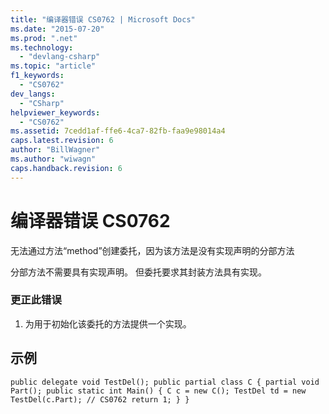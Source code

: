 ```yaml
---
title: "编译器错误 CS0762 | Microsoft Docs"
ms.date: "2015-07-20"
ms.prod: ".net"
ms.technology: 
  - "devlang-csharp"
ms.topic: "article"
f1_keywords: 
  - "CS0762"
dev_langs: 
  - "CSharp"
helpviewer_keywords: 
  - "CS0762"
ms.assetid: 7cedd1af-ffe6-4ca7-82fb-faa9e98014a4
caps.latest.revision: 6
author: "BillWagner"
ms.author: "wiwagn"
caps.handback.revision: 6
---
```

# 编译器错误 CS0762
无法通过方法“method”创建委托，因为该方法是没有实现声明的分部方法  
  
 分部方法不需要具有实现声明。 但委托要求其封装方法具有实现。  
  
### 更正此错误  
  
1.  为用于初始化该委托的方法提供一个实现。  
  
## 示例  
  
```  
public delegate void TestDel(); public partial class C { partial void Part(); public static int Main() { C c = new C(); TestDel td = new TestDel(c.Part); // CS0762 return 1; } }  
```